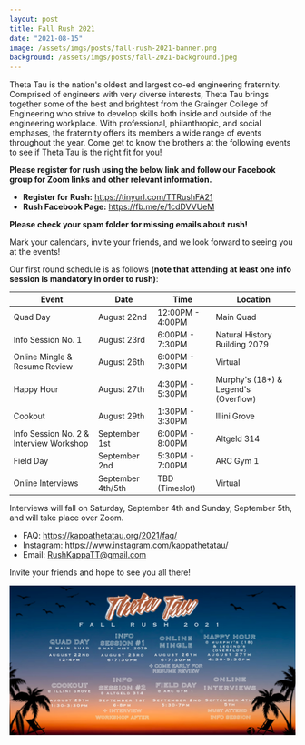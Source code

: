 ```yaml
---
layout: post
title: Fall Rush 2021
date: "2021-08-15"
image: /assets/imgs/posts/fall-rush-2021-banner.png
background: /assets/imgs/posts/fall-2021-background.jpeg
---
```


Theta Tau is the nation's oldest and largest co-ed engineering fraternity. Comprised of engineers with very diverse interests, Theta Tau brings together some of the best and brightest from the Grainger College of Engineering who strive to develop skills both inside and outside of the engineering workplace. With professional, philanthropic, and social emphases, the fraternity offers its members a wide range of events throughout the year. Come get to know the brothers at the following events to see if Theta Tau is the right fit for you!

**Please register for rush using the below link and follow our Facebook group for Zoom links and other relevant information.** 
- **Register for Rush:** <https://tinyurl.com/TTRushFA21> 
- **Rush Facebook Page:** <https://fb.me/e/1cdDVVUeM>

**Please check your spam folder for missing emails about rush!**

Mark your calendars, invite your friends, and we look forward to seeing you at the events!

Our first round schedule is as follows **(note that attending at least one info session is mandatory in order to rush)**:

| Event                                   | Date         | Time            | Location            |
| --------------------------------------- | ------------ | --------------- | ------------------- |
| Quad Day                                | August 22nd  | 12:00PM - 4:00PM| Main Quad           |
| Info Session No. 1                      | August 23rd  | 6:00PM - 7:30PM | Natural History Building 2079     |
| Online Mingle & Resume Review           | August 26th  | 6:00PM - 7:30PM | Virtual             |
| Happy Hour                              | August 27th  | 4:30PM - 5:30PM | Murphy's (18+) & Legend's (Overflow)             |
| Cookout                                 | August 29th  | 1:30PM - 3:30PM | Illini Grove        |
| Info Session No. 2 & Interview Workshop | September 1st| 6:00PM - 8:00PM | Altgeld 314         |
| Field Day                               | September 2nd| 5:30PM - 7:00PM | ARC Gym 1           |
| Online Interviews                       | September 4th/5th | TBD (Timeslot) | Virtual         |

Interviews will fall on Saturday, September 4th and Sunday, September 5th, and will take place over Zoom.

- FAQ: <https://kappathetatau.org/2021/faq/>
- Instagram: <https://www.instagram.com/kappathetatau/>
- Email: RushKappaTT@gmail.com

Invite your friends and hope to see you all there!

![](/assets/imgs/posts/fall-rush-2021-schedule.jpeg)